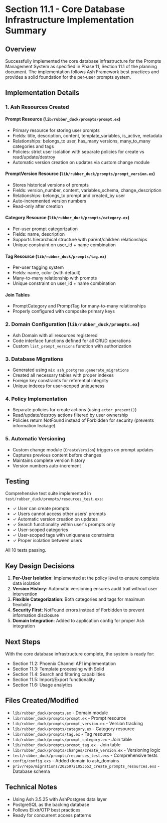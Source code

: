 # Section 11.1 - Core Database Infrastructure Implementation Summary

## Overview
Successfully implemented the core database infrastructure for the Prompts Management System as specified in Phase 11, Section 11.1 of the planning document. The implementation follows Ash Framework best practices and provides a solid foundation for the per-user prompts system.

## Implementation Details

### 1. Ash Resources Created

#### Prompt Resource (`lib/rubber_duck/prompts/prompt.ex`)
- Primary resource for storing user prompts
- Fields: title, description, content, template_variables, is_active, metadata
- Relationships: belongs_to user, has_many versions, many_to_many categories and tags
- Policies: strict user isolation with separate policies for create vs read/update/destroy
- Automatic version creation on updates via custom change module

#### PromptVersion Resource (`lib/rubber_duck/prompts/prompt_version.ex`)
- Stores historical versions of prompts
- Fields: version_number, content, variables_schema, change_description
- Relationships: belongs_to prompt and created_by user
- Auto-incremented version numbers
- Read-only after creation

#### Category Resource (`lib/rubber_duck/prompts/category.ex`)
- Per-user prompt categorization
- Fields: name, description
- Supports hierarchical structure with parent/children relationships
- Unique constraint on user_id + name combination

#### Tag Resource (`lib/rubber_duck/prompts/tag.ex`)
- Per-user tagging system
- Fields: name, color (with default)
- Many-to-many relationship with prompts
- Unique constraint on user_id + name combination

#### Join Tables
- PromptCategory and PromptTag for many-to-many relationships
- Properly configured with composite primary keys

### 2. Domain Configuration (`lib/rubber_duck/prompts.ex`)
- Ash Domain with all resources registered
- Code interface functions defined for all CRUD operations
- Custom `list_prompt_versions` function with authorization

### 3. Database Migrations
- Generated using `mix ash_postgres.generate_migrations`
- Created all necessary tables with proper indexes
- Foreign key constraints for referential integrity
- Unique indexes for user-scoped uniqueness

### 4. Policy Implementation
- Separate policies for create actions (using `actor_present()`)
- Read/update/destroy actions filtered by user ownership
- Policies return NotFound instead of Forbidden for security (prevents information leakage)

### 5. Automatic Versioning
- Custom change module (`CreateVersion`) triggers on prompt updates
- Captures previous content before changes
- Maintains complete version history
- Version numbers auto-increment

## Testing
Comprehensive test suite implemented in `test/rubber_duck/prompts/resources_test.exs`:
- ✓ User can create prompts
- ✓ Users cannot access other users' prompts
- ✓ Automatic version creation on updates
- ✓ Search functionality within user's prompts only
- ✓ User-scoped categories
- ✓ User-scoped tags with uniqueness constraints
- ✓ Proper isolation between users

All 10 tests passing.

## Key Design Decisions

1. **Per-User Isolation**: Implemented at the policy level to ensure complete data isolation
2. **Version History**: Automatic versioning ensures audit trail without user intervention
3. **Flexible Categorization**: Both categories and tags for maximum flexibility
4. **Security First**: NotFound errors instead of Forbidden to prevent information disclosure
5. **Domain Integration**: Added to application config for proper Ash integration

## Next Steps
With the core database infrastructure complete, the system is ready for:
- Section 11.2: Phoenix Channel API implementation
- Section 11.3: Template processing with Solid
- Section 11.4: Search and filtering capabilities
- Section 11.5: Import/Export functionality
- Section 11.6: Usage analytics

## Files Created/Modified
- `lib/rubber_duck/prompts.ex` - Domain module
- `lib/rubber_duck/prompts/prompt.ex` - Prompt resource
- `lib/rubber_duck/prompts/prompt_version.ex` - Version tracking
- `lib/rubber_duck/prompts/category.ex` - Category resource
- `lib/rubber_duck/prompts/tag.ex` - Tag resource
- `lib/rubber_duck/prompts/prompt_category.ex` - Join table
- `lib/rubber_duck/prompts/prompt_tag.ex` - Join table
- `lib/rubber_duck/prompts/changes/create_version.ex` - Versioning logic
- `test/rubber_duck/prompts/resources_test.exs` - Comprehensive tests
- `config/config.exs` - Added domain to ash_domains
- `priv/repo/migrations/20250721053553_create_prompts_resources.exs` - Database schema

## Technical Notes
- Using Ash 3.5.25 with AshPostgres data layer
- PostgreSQL as the backing database
- Follows Elixir/OTP best practices
- Ready for concurrent access patterns
